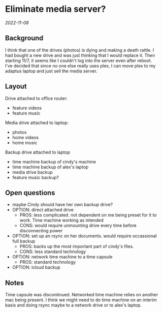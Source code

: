 # Eliminate media server?
*2022-11-08*

## Background

I think that one of the drives (photos) is dying and making a death rattle. I had bought a new drive and was just thinking that I would replace it. Then starting 11/7, it seems like I couldn't log into the server even after reboot. I've decided that since no one else really uses plex, I can move plex to my adaptus laptop and just sell the media server.

## Layout

Drive attached to office router:

- feature videos
- feature music

Media drive attached to laptop:

- photos
- home videos
- home music

Backup drive attached to laptop

- time machine backup of cindy's machine
- time machine backup of alex's laptop
- media drive backup
- feature music backup?

## Open questions

- maybe Cindy should have her own backup drive?
- OPTION: direct attached drive
  - PROS: less complicated. not dependent on me being preset for it to work. Time machine working as intended
  - CONS: would require unmounting drive every time before disconnecting power
- OPTION: set up an rsync on her documents. would require occassional full backup
  - PROS: backs up the most important part of cindy's files.
  - CONS: less standard technology
- OPTION: network time machine to a time capsule
  - PROS: standard technology
- OPTION: icloud backup

## Notes

Time capsule was discontinued. Networked time machine relies on another mac being present. I think we might need to do time machine on an interim basis and doing rsync maybe to a network drive or to alex's laptop.
